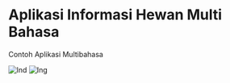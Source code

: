 # Aplikasi Informasi Hewan Multi Bahasa

Contoh Aplikasi Multibahasa



![Ind](https://user-images.githubusercontent.com/93645897/148948286-1c5be020-1a85-4b66-a529-9bd8057c4167.gif) ![Ing](https://user-images.githubusercontent.com/93645897/148949527-286ed70a-135d-4ec4-ba72-dc4b1f10eb26.gif)

